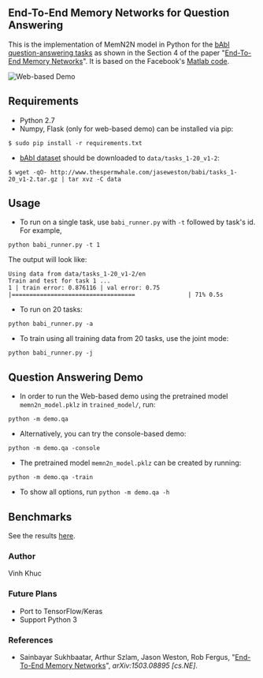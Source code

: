 ## End-To-End Memory Networks for Question Answering
This is the implementation of MemN2N model in Python for the [bAbI question-answering tasks](http://fb.ai/babi) 
as shown in the Section 4 of the paper "[End-To-End Memory Networks](http://arxiv.org/abs/1503.08895)". It is based on 
the Facebook's [Matlab code](https://github.com/facebook/MemNN/tree/master/MemN2N-babi-matlab).

![Web-based Demo](http://i.imgur.com/mKtZ7kB.gif)

## Requirements
* Python 2.7
* Numpy, Flask (only for web-based demo) can be installed via pip:
```
$ sudo pip install -r requirements.txt
```
* [bAbI dataset](http://fb.ai/babi) should be downloaded to `data/tasks_1-20_v1-2`: 
```
$ wget -qO- http://www.thespermwhale.com/jaseweston/babi/tasks_1-20_v1-2.tar.gz | tar xvz -C data
```

## Usage
* To run on a single task, use `babi_runner.py` with `-t` followed by task's id. For example,   
```
python babi_runner.py -t 1
```
The output will look like:
```
Using data from data/tasks_1-20_v1-2/en
Train and test for task 1 ...
1 | train error: 0.876116 | val error: 0.75
|===================================               | 71% 0.5s
```
* To run on 20 tasks:
```
python babi_runner.py -a
```
* To train using all training data from 20 tasks, use the joint mode:
```
python babi_runner.py -j
```

## Question Answering Demo
* In order to run the Web-based demo using the pretrained model `memn2n_model.pklz` in `trained_model/`, run:
```
python -m demo.qa
```

* Alternatively, you can try the console-based demo:
```
python -m demo.qa -console
```

* The pretrained model `memn2n_model.pklz` can be created by running:
```
python -m demo.qa -train
```

* To show all options, run `python -m demo.qa -h`

## Benchmarks
See the results [here](https://github.com/vinhkhuc/MemN2N-babi-python/tree/master/bechmarks).

### Author
Vinh Khuc

### Future Plans
* Port to TensorFlow/Keras
* Support Python 3

### References
* Sainbayar Sukhbaatar, Arthur Szlam, Jason Weston, Rob Fergus, 
  "[End-To-End Memory Networks](http://arxiv.org/abs/1503.08895)",
  *arXiv:1503.08895 [cs.NE]*.